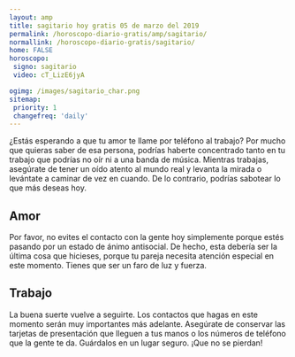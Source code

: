 ```yaml
---
layout: amp
title: sagitario hoy gratis 05 de marzo del 2019 
permalink: /horoscopo-diario-gratis/amp/sagitario/
normallink: /horoscopo-diario-gratis/sagitario/
home: FALSE
horoscopo:
 signo: sagitario
 video: cT_LizE6jyA

ogimg: /images/sagitario_char.png
sitemap:
 priority: 1
 changefreq: 'daily'
---
```



¿Estás esperando a que tu amor te llame por teléfono al trabajo? Por mucho que quieras saber de esa persona, podrías haberte concentrado tanto en tu trabajo que podrías no oír ni a una banda de música. Mientras trabajas, asegúrate de tener un oído atento al mundo real y levanta la mirada o levántate a caminar de vez en cuando. De lo contrario, podrías sabotear lo que más deseas hoy.

## Amor

Por favor, no evites el contacto con la gente hoy simplemente porque estés pasando por un estado de ánimo antisocial. De hecho, esta debería ser la última cosa que hicieses, porque tu pareja necesita atención especial en este momento. Tienes que ser un faro de luz y fuerza.

## Trabajo

La buena suerte vuelve a seguirte. Los contactos que hagas en este momento serán muy importantes más adelante. Asegúrate de conservar las tarjetas de presentación que lleguen a tus manos o los números de teléfono que la gente te da. Guárdalos en un lugar seguro. ¡Que no se pierdan!